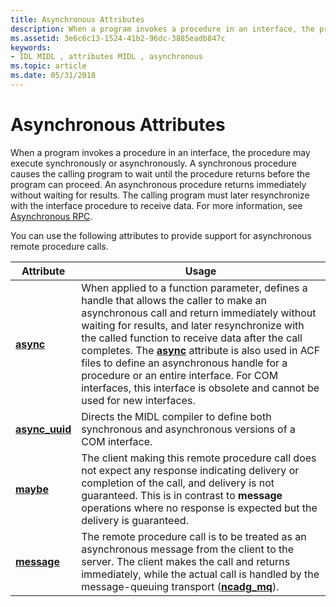 ```yaml
---
title: Asynchronous Attributes
description: When a program invokes a procedure in an interface, the procedure may execute synchronously or asynchronously.
ms.assetid: 3e6c6c13-1524-41b2-96dc-3885eadb847c
keywords:
- IDL MIDL , attributes MIDL , asynchronous
ms.topic: article
ms.date: 05/31/2018
---
```


# Asynchronous Attributes

When a program invokes a procedure in an interface, the procedure may execute synchronously or asynchronously. A synchronous procedure causes the calling program to wait until the procedure returns before the program can proceed. An asynchronous procedure returns immediately without waiting for results. The calling program must later resynchronize with the interface procedure to receive data. For more information, see [Asynchronous RPC](https://docs.microsoft.com/windows/desktop/Rpc/asynchronous-rpc).

You can use the following attributes to provide support for asynchronous remote procedure calls.



| Attribute                         | Usage                                                                                                                                                                                                                                                                                                                                                                                                                                                                                   |
|-----------------------------------|-----------------------------------------------------------------------------------------------------------------------------------------------------------------------------------------------------------------------------------------------------------------------------------------------------------------------------------------------------------------------------------------------------------------------------------------------------------------------------------------|
| [**async**](async.md)            | When applied to a function parameter, defines a handle that allows the caller to make an asynchronous call and return immediately without waiting for results, and later resynchronize with the called function to receive data after the call completes. The [**async**](async.md) attribute is also used in ACF files to define an asynchronous handle for a procedure or an entire interface. For COM interfaces, this interface is obsolete and cannot be used for new interfaces. |
| [**async\_uuid**](async-uuid.md) | Directs the MIDL compiler to define both synchronous and asynchronous versions of a COM interface.                                                                                                                                                                                                                                                                                                                                                                                      |
| [**maybe**](maybe.md)            | The client making this remote procedure call does not expect any response indicating delivery or completion of the call, and delivery is not guaranteed. This is in contrast to **message** operations where no response is expected but the delivery is guaranteed.                                                                                                                                                                                                                    |
| [**message**](message.md)        | The remote procedure call is to be treated as an asynchronous message from the client to the server. The client makes the call and returns immediately, while the actual call is handled by the message-queuing transport ([**ncadg\_mq**](ncadg-mq.md)).                                                                                                                                                                                                                              |



 

 

 




